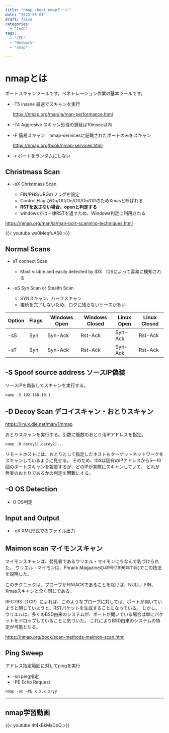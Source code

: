 ```yaml
---
title: "nmap cheat nmapチート"
date: "2022-05-01"
draft: false
categories:
  - "Tech"
tags:
  - "CEH"
  - "Network"
  - "nmap"

---
```



# nmapとは

ポートスキャンツールです。ペネトレーション作業の基本ツールです。



- -T5 insane 最速でスキャンを実行

  https://nmap.org/man/ja/man-performance.html

- -T4 Aggresive スキャン処理の遅延は10msec以内

- -F 簡易スキャン　nmap-servicesに記載されたポートのみをスキャン

  https://nmap.org/book/nmap-services.html

- -r ポートをランダムにしない


## Christmass Scan

- -sX Christmass Scan

  - FIN/PHS/URGのフラグを設定
  - Control Flag がOn/Off/On/Off/On/OffのためXmasと呼ばれる
  - **RSTを返さない場合、openと判定する**
  - windowsでは一律RSTを返すため、Windows判定に利用される

 https://nmap.org/man/ja/man-port-scanning-techniques.html


 {{< youtube ws0MeqfuA58 >}}


## Normal Scans

- sT connect Scan

  - Most visible and easily detected by IDS　IDSによって容易に検知される

- -sS Syn Scan or Stealth Scan

  - SYNスキャン、ハーフスキャン
  - 接続を完了しないため、ログに残らないケースが多い

| Option | Flags | Windows Open | Windows Closed | Linux Open | Linux Closed|
| --- | --- | --- | --- | --- | ---|
| -sS | Syn | Syn-Ack | Rst-Ack | Syn-Ack | Rst-Ack|
| -sT | Syn | Syn-Ack | Rst-Ack | Syn-Ack | Rst-Ack|


## -S Spoof source address ソースIP偽装

ソースIPを偽装してスキャンを実行する。


```
namp -S 192.168.10.1
```

## -D Decoy Scan デコイスキャン・おとりスキャン
https://linux.die.net/man/1/nmap

おとりスキャンを実行する。引数に複数のおとり用IPアドレスを指定。

```
namp -D decoy1[,decoy2]...
```

リモートホストには、おとりとして指定したホストもターゲットネットワークをスキャンしているように見せる。
そのため、IDSは固有のIPアドレスから5～10回のポートスキャンを報告するが、どのIPが実際にスキャンしていて、
どれが無実のおとりであるかの判定を困難にする。

## -O OS Detection

- O OS判定

## Input and Output

- -oX XML形式でのファイル出力

## Maimon scan マイモンスキャン

マイモンスキャンは、発見者であるウリエル・マイモンにちなんで名づけられた。
ウリエル・マイモンは、Phrack Magazineの49号(1996年11月)でこの技法を説明した。

このテクニックは、プローブがFIN/ACKであることを除けば、NULL、FIN、Xmasスキャンと全く同じである。

RFC793（TCP）によれば、このようなプローブに対しては、ポートが開いていようと閉じていようと、RSTパケットを生成することになっている。
しかし、ウリエルは、多くのBSD由来のシステムが、ポートが開いている場合は単にパケットをドロップしていることに気づいた。
これによりBSD由来のシステムの特定が可能となる。

https://nmap.org/book/scan-methods-maimon-scan.html


## Ping Sweep

アドレス指定範囲に対してpingを実行 

- -sn ping指定
- -PE Echo Request

```shell
nmap -sn -PE x.x.x.x/yy
```


---

## nmap学習動画

{{< youtube 4t4kBkMsDbQ >}}
